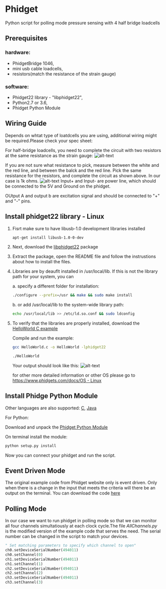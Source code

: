 # Phidget
Python script for polling mode pressure sensing with 4 half bridge loadcells

## Prerequisites
### hardware:  
* PhidgetBridge 1046, 
* mini usb cable loadcells, 
* resistors(match the resistance of the strain gauge)

### software:
* Phidget22 library - "libphidget22",
* Python2.7 or 3.6,
* Phidget Python Module


## Wiring Guide
Depends on whtat type of loatdcells you are using, additional wiring might be required.Please check your spec sheet:

For half-bridge loadcells, you need to complete the circuit with two resistors at the same resistance as the strain gauge:
![alt-text](https://www.xsimulator.net/community/attachments/30j0d2t-jpg.24306/)

If you are not sure what resistance to pick, measure between the white and the red line, and between the balck and the red line. Pick the same resistance for the resistors, and complete the circuit as shown above. In our case is 1k ohms.
![alt-text](http://www.phidgets.com/images/3136_0_Wiring.jpg)
Input+ and Input- are power line, which should be connected to the 5V and Ground on the phidget.

OUtput A and output b are excitation signal and should be connected to "+" and "-" pins. 


## Install phidget22 library - Linux
1. Fisrt make sure to have libusb-1.0 development libraries installed
   ```bash
   apt-get install libusb-1.0-0-dev
   ```
2. Next, download the 
[libphidget22](https://www.phidgets.com/downloads/phidget22/libraries/linux/libphidget22.tar.gz)
package
3. Extract the package, open the README file and follow the instrustions about how to install the files.

3. Libraries are by deauflt installed in /usr/local/lib. If this is not the library path for your system, you can

   a. specify a different folder for installation:
   ```bash
   ./configure --prefix=/usr && make && sudo make install
   ```
  
   b. or add /usr/local/lib to the system-wide library path:
  
   ```bash
   echo /usr/local/lib >> /etc/ld.so.conf && sudo ldconfig
   ```
4. To verify that the libraries are properly installed, download the 
[HelloWorld C example](https://www.phidgets.com/downloads/phidget22/examples/c/Manager/Phidget22_HelloWorld_C_Ex.zip)

   Compile and run the example:
   ```bash
   gcc HelloWorld.c -o HelloWorld -lphidget22
   ```
   ```bash
   ./HelloWorld
   ```
   Your output should look like this:
   ![alt-text](https://www.phidgets.com/docs/images/1/1a/Linux_helloworld.PNG)
   
   
   for other more detailed information or other OS please go to [https://www.phidgets.com/docs/OS - Linux](https://www.phidgets.com/docs/OS_-_Linux#Getting_Started_with_Linux)
   
   
## Install Phidge Python Module
Other languages are also supported: 
[C](https://www.phidgets.com/docs/Language_-_C),
[Java](https://www.phidgets.com/docs/Language_-_Java) 

For Python:

Download and unpack the 
[Phidget Python Module](https://www.phidgets.com/downloads/phidget22/libraries/any/Phidget22Python.zip)

On terminal install the module:
```bash
python setup.py install
```

Now you can connect your phidget and run the script.


## Event Driven Mode
The original example code from Phidget website only is event driven. Only when there is a change in the input that meets the criteria will there be an output on the terminal. You can download the code
[here](https://www.phidgets.com/downloads/phidget22/examples/python/VoltageRatioInput/Phidget22_VoltageRatio_Python_Ex.zip)


## Polling Mode
In our case we want to run phidget in polling mode so that we can monitor all four channels simultatiously at each clock cycle.The file *AllChannels.py* is the modified version of the example code that serves the need. The serial number can be changed in the script to match your devices.
```python
" Set matching parameters to specify which channel to open"
ch0.setDeviceSerialNumber(494011)
ch0.setChannel(0)
ch1.setDeviceSerialNumber(494011)
ch1.setChannel(1)
ch2.setDeviceSerialNumber(494011)
ch2.setChannel(2)
ch3.setDeviceSerialNumber(494011)
ch3.setChannel(3)
```

